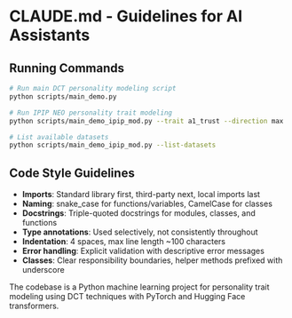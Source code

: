 # CLAUDE.md - Guidelines for AI Assistants

## Running Commands

```bash
# Run main DCT personality modeling script
python scripts/main_demo.py

# Run IPIP NEO personality trait modeling
python scripts/main_demo_ipip_mod.py --trait a1_trust --direction max

# List available datasets
python scripts/main_demo_ipip_mod.py --list-datasets
```

## Code Style Guidelines

- **Imports**: Standard library first, third-party next, local imports last
- **Naming**: snake_case for functions/variables, CamelCase for classes
- **Docstrings**: Triple-quoted docstrings for modules, classes, and functions
- **Type annotations**: Used selectively, not consistently throughout
- **Indentation**: 4 spaces, max line length ~100 characters
- **Error handling**: Explicit validation with descriptive error messages
- **Classes**: Clear responsibility boundaries, helper methods prefixed with underscore

The codebase is a Python machine learning project for personality trait modeling using DCT techniques with PyTorch and Hugging Face transformers.